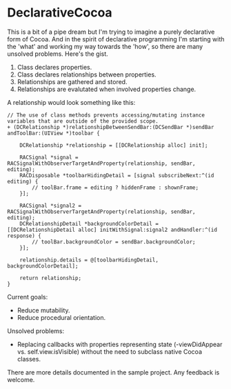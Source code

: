 DeclarativeCocoa
================

This is a bit of a pipe dream but I'm trying to imagine a purely declarative form of Cocoa. And in the spirit of declarative programming I'm starting with the 'what' and working my way towards the 'how', so there are many unsolved problems. Here's the gist.

1. Class declares properties.
2. Class declares relationships between properties.
3. Relationships are gathered and stored.
4. Relationships are evalutated when involved properties change.

A relationship would look something like this:
    
    // The use of class methods prevents accessing/mutating instance variables that are outside of the provided scope.
    + (DCRelationship *)relationshipBetweenSendBar:(DCSendBar *)sendBar andToolBar:(UIView *)toolbar {
    
        DCRelationship *relationship = [[DCRelationship alloc] init];
    
        RACSignal *signal = RACSignalWithObserverTargetAndProperty(relationship, sendBar, editing);
        RACDisposable *toolbarHidingDetail = [signal subscribeNext:^(id editing) {
            // toolBar.frame = editing ? hiddenFrame : shownFrame;
        }];
        
        RACSignal *signal2 = RACSignalWithObserverTargetAndProperty(relationship, sendBar, editing);
        DCRelationshipDetail *backgroundColorDetail = [[DCRelationshipDetail alloc] initWithSignal:signal2 andHandler:^(id response) {
            // toolBar.backgroundColor = sendBar.backgroundColor;
        }];
    
        relationship.details = @[toolbarHidingDetail, backgroundColorDetail];
    
        return relationship;
    }
    
Current goals:
- Reduce mutability.
- Reduce procedural orientation.

Unsolved problems:
- Replacing callbacks with properties representing state (-viewDidAppear vs. self.view.isVisible) without the need to subclass native Cocoa classes.

There are more details documented in the sample project. Any feedback is welcome.
